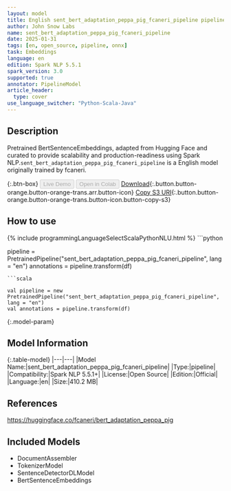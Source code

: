 ```yaml
---
layout: model
title: English sent_bert_adaptation_peppa_pig_fcaneri_pipeline pipeline BertSentenceEmbeddings from fcaneri
author: John Snow Labs
name: sent_bert_adaptation_peppa_pig_fcaneri_pipeline
date: 2025-01-31
tags: [en, open_source, pipeline, onnx]
task: Embeddings
language: en
edition: Spark NLP 5.5.1
spark_version: 3.0
supported: true
annotator: PipelineModel
article_header:
  type: cover
use_language_switcher: "Python-Scala-Java"
---
```


## Description

Pretrained BertSentenceEmbeddings, adapted from Hugging Face and curated to provide scalability and production-readiness using Spark NLP.`sent_bert_adaptation_peppa_pig_fcaneri_pipeline` is a English model originally trained by fcaneri.

{:.btn-box}
<button class="button button-orange" disabled>Live Demo</button>
<button class="button button-orange" disabled>Open in Colab</button>
[Download](https://s3.amazonaws.com/auxdata.johnsnowlabs.com/public/models/sent_bert_adaptation_peppa_pig_fcaneri_pipeline_en_5.5.1_3.0_1738292050058.zip){:.button.button-orange.button-orange-trans.arr.button-icon}
[Copy S3 URI](s3://auxdata.johnsnowlabs.com/public/models/sent_bert_adaptation_peppa_pig_fcaneri_pipeline_en_5.5.1_3.0_1738292050058.zip){:.button.button-orange.button-orange-trans.button-icon.button-copy-s3}

## How to use



<div class="tabs-box" markdown="1">
{% include programmingLanguageSelectScalaPythonNLU.html %}
```python

pipeline = PretrainedPipeline("sent_bert_adaptation_peppa_pig_fcaneri_pipeline", lang = "en")
annotations =  pipeline.transform(df)   

```
```scala

val pipeline = new PretrainedPipeline("sent_bert_adaptation_peppa_pig_fcaneri_pipeline", lang = "en")
val annotations = pipeline.transform(df)

```
</div>

{:.model-param}
## Model Information

{:.table-model}
|---|---|
|Model Name:|sent_bert_adaptation_peppa_pig_fcaneri_pipeline|
|Type:|pipeline|
|Compatibility:|Spark NLP 5.5.1+|
|License:|Open Source|
|Edition:|Official|
|Language:|en|
|Size:|410.2 MB|

## References

https://huggingface.co/fcaneri/bert_adaptation_peppa_pig

## Included Models

- DocumentAssembler
- TokenizerModel
- SentenceDetectorDLModel
- BertSentenceEmbeddings